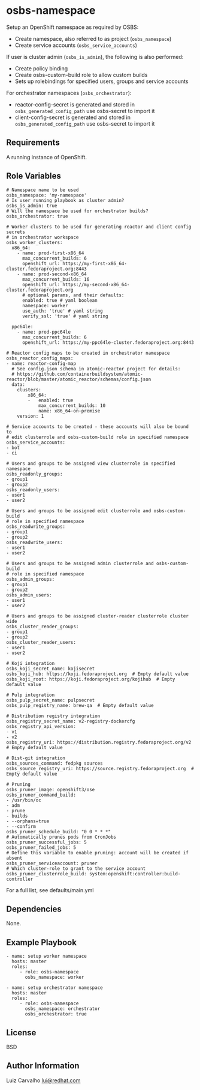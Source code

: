 osbs-namespace
==============

Setup an OpenShift namespace as required by OSBS:
- Create namespace, also referred to as project (`osbs_namespace`)
- Create service accounts (`osbs_service_accounts`)

If user is cluster admin (`osbs_is_admin`), the following is also performed:
- Create policy binding
- Create osbs-custom-build role to allow custom builds
- Sets up rolebindings for specified users, groups and service accounts

For orchestrator namespaces (`osbs_orchestrator`):
- reactor-config-secret is generated and stored in `osbs_generated_config_path`
  use osbs-secret to import it
- client-config-secret is generated and stored in `osbs_generated_config_path`
  use osbs-secret to import it

Requirements
------------

A running instance of OpenShift.

Role Variables
--------------

    # Namespace name to be used
    osbs_namespace: 'my-namespace'
    # Is user running playbook as cluster admin?
    osbs_is_admin: true
    # Will the namespace be used for orchestrator builds?
    osbs_orchestrator: true

    # Worker clusters to be used for generating reactor and client config secrets
    # in orchestrator workspace
    osbs_worker_clusters:
      x86_64:
        - name: prod-first-x86_64
          max_concurrent_builds: 6
          openshift_url: https://my-first-x86_64-cluster.fedoraproject.org:8443
        - name: prod-second-x86_64
          max_concurrent_builds: 16
          openshift_url: https://my-second-x86_64-cluster.fedoraproject.org
          # optional params, and their defaults:
          enabled: true # yaml boolean
          namespace: worker
          use_auth: 'true' # yaml string
          verify_ssl: 'true' # yaml string

      ppc64le:
        - name: prod-ppc64le
          max_concurrent_builds: 6
          openshift_url: https://my-ppc64le-cluster.fedoraproject.org:8443

    # Reactor config maps to be created in orchestrator namespace
    osbs_reactor_config_maps:
    - name: reactor-config-map
      # See config.json schema in atomic-reactor project for details:
      # https://github.com/containerbuildsystem/atomic-reactor/blob/master/atomic_reactor/schemas/config.json
      data:
        clusters:
            x86_64:
            -   enabled: true
                max_concurrent_builds: 10
                name: x86_64-on-premise
        version: 1

    # Service accounts to be created - these accounts will also be bound to
    # edit clusterrole and osbs-custom-build role in specified namespace
    osbs_service_accounts:
    - bot
    - ci

    # Users and groups to be assigned view clusterrole in specified namespace
    osbs_readonly_groups:
    - group1
    - group2
    osbs_readonly_users:
    - user1
    - user2

    # Users and groups to be assigned edit clusterrole and osbs-custom-build
    # role in specified namespace
    osbs_readwrite_groups:
    - group1
    - group2
    osbs_readwrite_users:
    - user1
    - user2

    # Users and groups to be assigned admin clusterrole and osbs-custom-build
    # role in specified namespace
    osbs_admin_groups:
    - group1
    - group2
    osbs_admin_users:
    - user1
    - user2

    # Users and groups to be assigned cluster-reader clusterrole cluster wide
    osbs_cluster_reader_groups:
    - group1
    - group2
    osbs_cluster_reader_users:
    - user1
    - user2

    # Koji integration
    osbs_koji_secret_name: kojisecret
    osbs_koji_hub: https://koji.fedoraproject.org  # Empty default value
    osbs_koji_root: https://koji.fedoraproject.org/kojihub  # Empty default value

    # Pulp integration
    osbs_pulp_secret_name: pulpsecret
    osbs_pulp_registry_name: brew-qa  # Empty default value

    # Distribution registry integration
    osbs_registry_secret_name: v2-registry-dockercfg
    osbs_registry_api_version:
    - v1
    - v2
    osbs_registry_uri: https://distribution.registry.fedoraproject.org/v2  # Empty default value

    # Dist-git integration
    osbs_sources_command: fedpkg sources
    osbs_source_registry_uri: https://source.registry.fedoraproject.org  # Empty default value

    # Pruning
    osbs_pruner_image: openshift3/ose
    osbs_pruner_command_build:
    - /usr/bin/oc
    - adm
    - prune
    - builds
    - --orphans=true
    - --confirm
    osbs_pruner_schedule_build: "0 0 * * *"
    # Automatically prunes pods from CronJobs
    osbs_pruner_successful_jobs: 5
    osbs_pruner_failed_jobs: 5
    # Define this variable to enable pruning: account will be created if absent
    osbs_pruner_serviceaccount: pruner
    # Which cluster-role to grant to the service account
    osbs_pruner_clusterrole_build: system:openshift:controller:build-controller

For a full list, see defaults/main.yml

Dependencies
------------

None.

Example Playbook
----------------

    - name: setup worker namespace
      hosts: master
      roles:
         - role: osbs-namespace
           osbs_namespace: worker

    - name: setup orchestrator namespace
      hosts: master
      roles:
         - role: osbs-namespace
           osbs_namespace: orchestrator
           osbs_orchestrator: true

License
-------

BSD

Author Information
------------------

Luiz Carvalho <lui@redhat.com>
